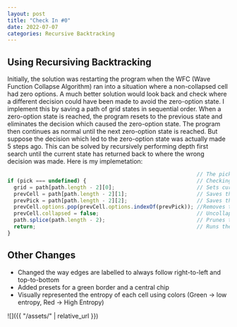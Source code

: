 ```yaml
---
layout: post
title: "Check In #0"
date: 2022-07-07
categories: Recursive Backtracking
---
```


## Using Recursiving Backtracking

Initially, the solution was restarting the program when the WFC (Wave Function Collapse Algorithm) ran into a situation where a non-collapsed cell had zero options. A much better solution would look back and check where a different decision could have been made to avoid the zero-option state. I implement this by saving a path of grid states in sequential order. When a zero-option state is reached, the program resets to the previous state and eliminates the decision which caused the zero-option state. The program then continues as normal until the next zero-option state is reached. But suppose the decision which led to the zero-option state was actually made 5 steps ago. This can be solved by recursively performing depth first search until the current state has returned back to where the wrong decision was made. Here is my implemetation:

```javascript
                                                            // The pick is the current randomly chosen option which a cell will collapse into
if (pick === undefined) {                                   // Checking if the current state is a zero-option state
  grid = path[path.length - 2][0];                          // Sets current grid to previous state
  prevCell = path[path.length - 2][1];                      // Saves the previous cell which was randomly chosen
  prevPick = path[path.length - 2][2];                      // Saves the previous pick
  prevCell.options.pop(prevCell.options.indexOf(prevPick)); //Removes the previous pick from the previous cell's available options
  prevCell.collapsed = false;                               // Uncollapses the previous cell
  path.splice(path.length - 2);                             // Prunes the zero-option state from the path
  return;                                                   // Runs the program again from the beginning
}
```

## Other Changes
  - Changed the way edges are labelled to always follow right-to-left and top-to-bottom
  - Added presets for a green border and a central chip
  - Visually represented the entropy of each cell using colors (Green -> low entropy, Red -> High Entropy)

![]({{ "/assets/" | relative_url }})

